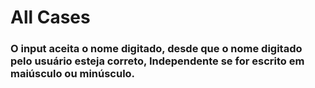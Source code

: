 # All Cases 


### O input aceita o nome digitado, desde que o nome digitado pelo usuário  esteja correto, Independente se for escrito em maiúsculo ou minúsculo. 
